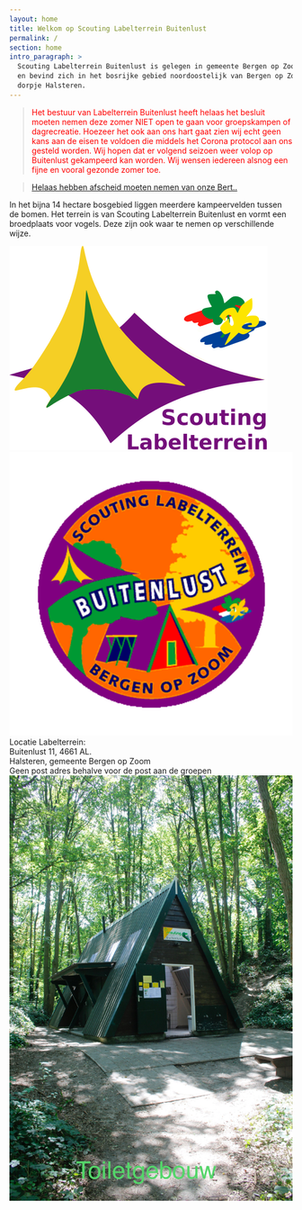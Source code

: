 ```yaml
---
layout: home
title: Welkom op Scouting Labelterrein Buitenlust  
permalink: /
section: home
intro_paragraph: >
  Scouting Labelterrein Buitenlust is gelegen in gemeente Bergen op Zoom
  en bevind zich in het bosrijke gebied noordoostelijk van Bergen op Zoom net in het
  dorpje Halsteren.
---
```


>Het bestuur van Labelterrein Buitenlust heeft helaas het besluit moeten nemen deze zomer NIET open te gaan voor groepskampen of dagrecreatie. Hoezeer het ook aan ons hart gaat zien wij echt geen kans aan de eisen te voldoen die middels het Corona protocol aan ons gesteld worden.
>Wij hopen dat er volgend seizoen weer volop op Buitenlust gekampeerd kan worden.
>Wij wensen iedereen alsnog een fijne en vooral gezonde zomer toe.
<style>
blockquote { color:red;}
</style>

>[Helaas hebben afscheid moeten nemen van onze Bert..](../pages/EindeSpoor.md)

In het bijna 14 hectare bosgebied liggen meerdere kampeervelden tussen de bomen.
Het terrein is van Scouting Labelterrein Buitenlust en vormt een broedplaats
voor vogels. Deze zijn ook waar te nemen op verschillende wijze.  

![logolabel terienn](../assets/img/Logo_Labelterrein.svg) ![logo buitenlust](../assets/img/badgenwa.svg)  
Locatie Labelterrein:  
Buitenlust 11, 4661 AL.  
Halsteren, gemeente Bergen op Zoom  
Geen post adres behalve voor de post aan de groepen
![Foto toiletgebouw gebouw](../assets/img/Velden/image00013.jpeg)
